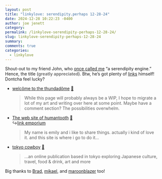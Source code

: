 ```yaml
---
layout: post
title: "𝚕𝚒𝚗𝚔𝚢𝚕𝚘𝚟𝚎: 𝚜𝚎𝚛𝚎𝚗𝚍𝚒𝚙𝚒𝚝𝚢.𝚙𝚎𝚛𝚑𝚊𝚙𝚜 𝟷𝟸-𝟸𝟾-𝟸𝟺"
date: 2024-12-28 10:22:23 -0400
author: joe jenett
category: 
permalink: /linkylove-serendipity-perhaps-12-28-24/
slug: linkylove-serendipity-perhaps-12-28-24
summary: 
comments: true
categories:
  - linkylove
---
```

<p>
	Shout-out to my friend John, who <a href="https://johnjohnston.info/blog/life-in-links-55/">once called me</a> “a serendipity engine.” Hence, the title (<span style="font-weight:600;color:#666;">greatly appreciated</span>). Btw, he’s got plenty of <a href="https://johnjohnston.info/blog/tag/links/">links</a> himself! Dontcha feel lucky?
</p>
<ul class="linkylove">
	<li><a title="ancharan" href="https://ancharan.net/">welcôme to the thundadôme</a> <a title="source" href="https://pinboard.in/u:ramblinggit">📌</a><blockquote><p>While this page will probably always be a WIP, I hope to migrate a lot of my art and writing over here at some point. Maybe have a comment section? The possibilities overwhelm.</p></blockquote></li>
	<li><a title="emily" href="https://humantooth.neocities.org/">The web site of humantooth</a> <a title="source" href="https://pinboard.in/u:mikael">📌</a><br>&#8618;<a title="link emporium" href="https://humantooth.neocities.org/links">link emporium</a><blockquote><p>My name is emily and i like to share things. actually i kind of love it. and this site is where i go to do it...</p></blockquote></li>
	<li><a title="tokyo cowboy" href="https://www.tokyocowboy.co/">tokyo cowboy</a> <a title="source" href="https://pinboard.in/u:maroonblazer">📌</a><blockquote><p>...an online publication based in tokyo exploring Japanese culture, travel, food &amp; drink, art and more</p></blockquote></li>
</ul>
<p>
	Big thanks to <a href="https://pinboard.in/u:ramblinggit">Brad</a>, <a href="https://pinboard.in/u:mikael">mikael</a>, and <a href="https://pinboard.in/u:maroonblazer">maroonblazer</a> too!
</p>

<a href="https://brid.gy/publish/mastodon"></a>